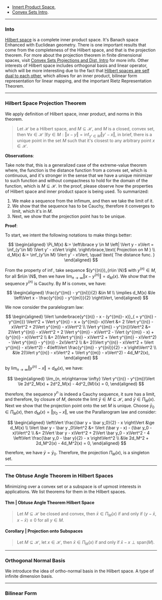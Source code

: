 - [Innert Product Space](Innert%20Product%20Space.md), 
- [Convex Sets Intro](../../AMATH%20516%20Numerical%20Optimizations/Background/Convex%20Sets%20Intro.md). 

---
### **Into**

[Hilbert space](https://mathworld.wolfram.com/HilbertSpace.html) is a complete inner product space. It's Banach space Enhanced with Euclidean geometry. There is one important results that come from the completeness of the Hilbert space, and that is the projection theorem. For more about the projection theorem in finite dimensional spaces, visit [Convex Sets Projections and Dist, Intro](../../AMATH%20516%20Numerical%20Optimizations/Background/Convex%20Sets%20Projections%20and%20Dist,%20Intro.md) for more info. Other interests of Hilbert space includes orthogonal basis and linear operator, which will be more interesting due to the fact that [Hilbert spaces are self dual to each other](https://mathworld.wolfram.com/Self-Dual.html), which allows for an inner product, bilinear form representation for linear mapping, and the important Rietz Representation Theorem. 


---
### **Hilbert Space Projection Theorem**

We apply definition of Hilbert space, inner product, and norms in this theorem. 

> Let $\mathcal H$ be a Hilbert space, and $M\subseteq \mathcal H$, and $M$ is a closed, convex set, then $\forall x \in \mathcal H \; \exists ! y \in M: \Vert x - y\Vert = \inf_{y'\in M} \Vert y' - x\Vert$, in brief, there is a unique point in the set $M$ such that it's closest to any arbitrary point $x \in \mathcal H$. 

**Observations**: 

Take note that, this is a generalized case of the extreme-value theorem where, the function is the distance function from a convex set, which is continuous, and it's stronger in the sense that we have a unique minimizer to such function and without compactness to hold for the domain of the function, which is $M \subseteq \mathcal H$. In the proof, please observe how the properties of Hilbert space and inner product space is being used. To summarized: 

1. We make a sequence from the infimum, and then we take the limit of it. 
2. We show that the sequence has to be Cauchy, therefore it converges to limit, which it's in $M$. 
3. Next, we show that the projection point has to be unique. 

**Proof**: 

To start, we intent the following notations to make things better: 

$$
\begin{aligned}
    \Pi_M(x) &:= \left\lbrace
        y \in M \left| 
        \Vert y - x\Vert = \inf_{y'\in M} \Vert y' - x\Vert
        \right.
    \right\rbrace,\text{ Projection on M }
    \\
    d_M(x) &:= \inf_{y'\in M} \Vert y' - x\Vert, \quad \text{ The distance func. }
\end{aligned}
$$

From the property of $\inf$, take sequence $(y^{(n)})_{n\in \N}$ with $y^{(n)} \in M$, for all $n\in \N$, then we have $\lim_{n\rightarrow \infty} \Vert x - y^{(n)}\Vert = d_M(x)$. We show that the sequence $y^{(n)}$ is Cauchy. By $M$ is convex, we have: 

$$
\begin{aligned}
    \frac{y^{(m)} - y^{(n)}}{2} &\in M
    \\
    \implies d_M(x) &\le 
    \left\Vert
        x - \frac{y^{(n)} - y^{(m)}}{2}
    \right\Vert, 
\end{aligned}
$$

We now consider the paralelogram law: 

$$
\begin{aligned}
    \Vert 
        \underbrace{y^{(n)} - x - (y^{(m)}- x)}_{ = y^{(n)} - y^{(m)}}
    \Vert^2 + 
    \Vert y^{(n)} - x + (y^{(m)}- x)\Vert
    &= 
    2 \Vert y^{(n)} - x\Vert^2 + 2\Vert y^{(m)} - x\Vert^2
    \\
    \Vert y^{(m)} - y^{(n)}\Vert^2 &= 
    2\Vert y^{(n)} - x\Vert^2 + 2 \Vert y^{(m)} - x\Vert^2 
    - \Vert (y^{(m)} - x) + (y^{(n)} - x)\Vert^2
    \\
    &= 2(\Vert y^{(n)} - x\Vert^2 + \Vert y^{(m)} - x\Vert^2) 
    - \Vert y^{(m)} - y^{(n)} - 2x\Vert^2
    \\
    &= 
    2(\Vert y^{(n)} - x\Vert^2 + \Vert y^{(m)} - x\Vert^2) 
    - 4\left\Vert
        \frac{y^{(m)} - y^{(n)}}{2} - x
    \right\Vert^2
    \\
    &\le 
    2(\Vert y^{(n)} - x\Vert^2 + \Vert y^{(m)} - x\Vert^2) 
    - 4d_M^2(x), 
\end{aligned}
$$

by $\lim_{n\rightarrow \infty} \Vert y^{(n)} - x\Vert = d_M(x)$, we have: 

$$
\begin{aligned}
    \lim_{n, m\rightarrow \infty} \Vert y^{(n)} - y^{(m)}\Vert \le 
    2d^2_M(x) + 2d^2_M(x) - 4d^2_{M}(x) = 0, 
\end{aligned}
$$

therefore, the sequence $y^{n}$ is indeed a Cauchy sequence, it sure has a limit, and therefore, by closure of $M$, denote the limt $\bar y \in M\subseteq \mathcal H$, and $\bar y\in \Pi_M(x)$. Next we show that the projection point onto the set $M$ is unique. Choose $\bar y_0 \in \Pi_M(x)$, then $d_M(x) = \Vert y_0 - x\Vert$, we use the Parallarogram law and consider: 

$$
\begin{aligned}
    \left\Vert
        \frac{\bar y + \bar y_0}{2} - x
    \right\Vert &\ge d_M(x)
    \\ 
    \Vert \bar y - \bar y _0\Vert^2 &= \Vert (\bar y - x) - (\bar y_0 - x)\Vert^2
    \\
    &= 2\Vert \bar y - x\Vert^2 + 2\Vert \bar y_0 - x\Vert^2 - 4
    \left\Vert
        \frac{\bar y_0 - \bar y}{2} - x
    \right\Vert^2
    \\
    &\le 
    2d_M^2 + 2d_M^2(x) - 4d_M^2(x) = 0, 
\end{aligned}
$$

therefore, we have $\bar y = \bar y_0$. Therefore, the projection $\Pi_M(x)$, is a singleton set. 


---
### **The Obtuse Angle Theorem in Hilbert Spaces**

Minimizing over a convex set or a subspace is of upmost interests in applications. We list theorems for them in the Hilbert spaces. 

#### **Thm | Obtuse Angle Theorem Hilbert Space**
> Let $M\subseteq \mathcal H$ be closed and convex, then $\bar x \in \Pi_M(x)$ if and only if $\langle y - \bar x, x - \bar x\rangle \le 0$ for all $y\in M$. 


#### **Corollary | Projection onto Subspaces**
> Let $M\subseteq \mathcal H$, let $x \in \mathcal H$, then $\bar x \in \Pi_M(x)$ if and only if $\bar x - x \perp \text{span}(M)$. 

---
### **Orthogonal Normal Basis**

We introduce the idea of ortho-normal basis in the Hilbert space. A type of infinite dimension basis. 




---
### **Bilinear Form**


